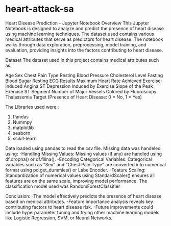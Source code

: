 # heart-attack-sa
Heart Disease Prediction - Jupyter Notebook
Overview
This Jupyter Notebook is designed to analyze and predict the presence of heart disease using machine learning techniques. The dataset used contains various medical attributes that serve as predictors for heart disease. The notebook walks through data exploration, preprocessing, model training, and evaluation, providing insights into the factors contributing to heart disease.

Dataset
The dataset used in this project contains medical attributes such as:

Age
Sex
Chest Pain Type
Resting Blood Pressure
Cholesterol Level
Fasting Blood Sugar
Resting ECG Results
Maximum Heart Rate Achieved
Exercise-Induced Angina
ST Depression Induced by Exercise
Slope of the Peak Exercise ST Segment
Number of Major Vessels Colored by Fluoroscopy
Thalassemia
Target (Presence of Heart Disease: 0 = No, 1 = Yes)

The Libraries used were :
1. Pandas
2. Nummpy
3. matplotlib
4. seaborn
5. scikit-learn

Data loaded using pandas to read the csv file.
Missing data was handeled using:
-Handling Missing Values:
  Missing values (if any) are handled using df.dropna() or df.fillna().
-Encoding Categorical Variables:
  Categorical variables such as "Sex" and "Chest Pain Type" are converted into numerical format   using pd.get_dummies() or LabelEncoder.
-Feature Scaling:
  Standardization of numerical values using StandardScaler() ensures all features are on the       same scale, improving model performance.
The classification model used was RandomForestClassifier

Conclusion:
-The model effectively predicts the presence of heart disease based on medical attributes.
-Feature importance analysis reveals key contributing factors to heart disease risk.
-Future improvements could include hyperparameter tuning and trying other machine learning       models like Logistic Regression, SVM, or Neural Networks.
